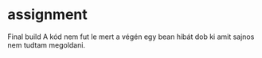 # assignment
Final build
A kód nem fut le mert a végén egy bean hibát dob ki amit sajnos nem tudtam megoldani.
